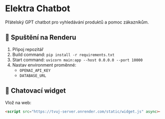 # Elektra Chatbot

Přátelský GPT chatbot pro vyhledávání produktů a pomoc zákazníkům.

## 🚀 Spuštění na Renderu

1. Připoj repozitář
2. Build command: `pip install -r requirements.txt`
3. Start command: `uvicorn main:app --host 0.0.0.0 --port 10000`
4. Nastav environment proměnné:
   - `OPENAI_API_KEY`
   - `DATABASE_URL`

## 💬 Chatovací widget

Vlož na web:

```html
<script src="https://tvuj-server.onrender.com/static/widget.js" async></script>

